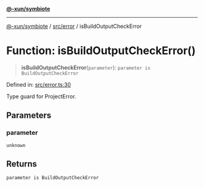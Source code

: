 [**@-xun/symbiote**](../../../README.md)

***

[@-xun/symbiote](../../../README.md) / [src/error](../README.md) / isBuildOutputCheckError

# Function: isBuildOutputCheckError()

> **isBuildOutputCheckError**(`parameter`): `parameter is BuildOutputCheckError`

Defined in: [src/error.ts:30](https://github.com/Xunnamius/symbiote/blob/b951959a4a12ac484c8addc839f912c4e5767875/src/error.ts#L30)

Type guard for ProjectError.

## Parameters

### parameter

`unknown`

## Returns

`parameter is BuildOutputCheckError`
